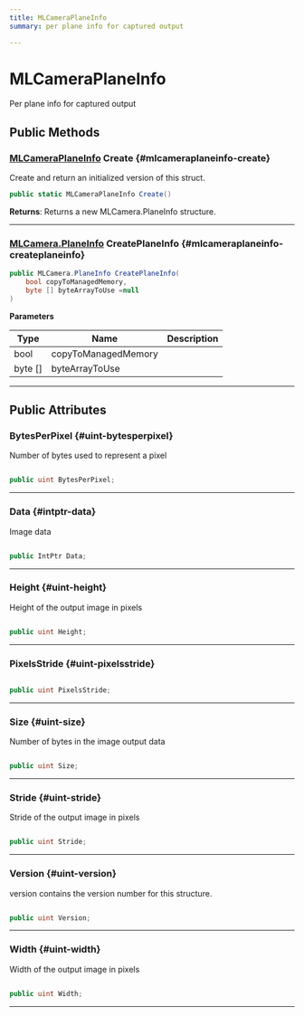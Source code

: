 ```yaml
---
title: MLCameraPlaneInfo
summary: per plane info for captured output 

---
```


# MLCameraPlaneInfo




Per plane info for captured output   





## Public Methods

### [MLCameraPlaneInfo](/versioned_docs/version-22-Feb-2023/unity-api/api/UnityEngine.XR.MagicLeap/MLCameraBase/NativeBindings/UnityEngine.XR.MagicLeap.MLCameraBase.NativeBindings.MLCameraPlaneInfo.md) Create {#mlcameraplaneinfo-create}

Create and return an initialized version of this struct. 

```csharp
public static MLCameraPlaneInfo Create()
```






**Returns**: Returns a new MLCamera.PlaneInfo structure.



-----------

### [MLCamera.PlaneInfo](/versioned_docs/version-22-Feb-2023/unity-api/api/UnityEngine.XR.MagicLeap/MLCameraBase/UnityEngine.XR.MagicLeap.MLCameraBase.PlaneInfo.md) CreatePlaneInfo {#mlcameraplaneinfo-createplaneinfo}

```csharp
public MLCamera.PlaneInfo CreatePlaneInfo(
    bool copyToManagedMemory,
    byte [] byteArrayToUse =null
)
```


**Parameters**

| Type | Name  | Description  | 
|--|--|--|
| bool |copyToManagedMemory||
| byte [] |byteArrayToUse||






-----------

## Public Attributes

### BytesPerPixel {#uint-bytesperpixel}

Number of bytes used to represent a pixel 

```csharp

public uint BytesPerPixel;

```






-----------

### Data {#intptr-data}

Image data 

```csharp

public IntPtr Data;

```






-----------

### Height {#uint-height}

Height of the output image in pixels 

```csharp

public uint Height;

```






-----------

### PixelsStride {#uint-pixelsstride}

```csharp

public uint PixelsStride;

```






-----------

### Size {#uint-size}

Number of bytes in the image output data 

```csharp

public uint Size;

```






-----------

### Stride {#uint-stride}

Stride of the output image in pixels 

```csharp

public uint Stride;

```






-----------

### Version {#uint-version}

version contains the version number for this structure. 

```csharp

public uint Version;

```






-----------

### Width {#uint-width}

Width of the output image in pixels 

```csharp

public uint Width;

```






-----------


